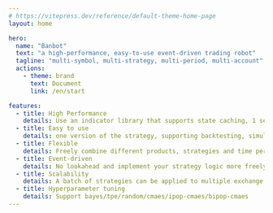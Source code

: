 ```yaml
---
# https://vitepress.dev/reference/default-theme-home-page
layout: home

hero:
  name: "Banbot"
  text: "a high-performance, easy-to-use event-driven trading robot"
  tagline: "multi-symbol, multi-strategy, multi-period, multi-account"
  actions:
    - theme: brand
      text: Document
      link: /en/start

features:
  - title: High Performance
    details: Use an indicator library that supports state caching, 1 second backtesting 1 year of data
  - title: Easy to use
    details: one version of the strategy, supporting backtesting, simulated real-time trading and real trading at the same time
  - title: Flexible
    details: Freely combine different products, strategies and time periods
  - title: Event-driven
    details: No lookahead and implement your strategy logic more freely
  - title: Scalability
    details: A batch of strategies can be applied to multiple exchange accounts at the same time
  - title: Hyperparameter tuning
    details: Support bayes/tpe/random/cmaes/ipop-cmaes/bipop-cmaes
---
```


